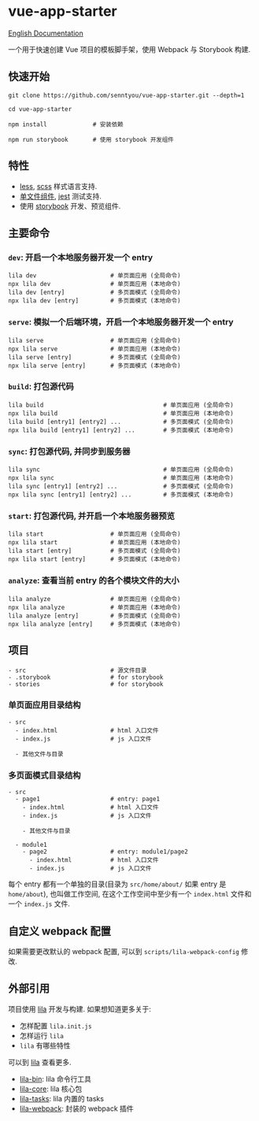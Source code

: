 # vue-app-starter

[English Documentation](./README.en.md)

一个用于快速创建 Vue 项目的模板脚手架，使用 Webpack 与 Storybook 构建.

## 快速开始

```
git clone https://github.com/senntyou/vue-app-starter.git --depth=1

cd vue-app-starter

npm install             # 安装依赖

npm run storybook       # 使用 storybook 开发组件
```

## 特性

- [less](http://lesscss.org/), [scss](https://sass-lang.com/) 样式语言支持.
- [单文件组件](https://vuejs.org/v2/guide/single-file-components.html), [jest](https://jestjs.io/en/) 测试支持.
- 使用 [storybook](https://storybook.js.org/) 开发、预览组件.

## 主要命令

### `dev`: 开启一个本地服务器开发一个 entry

```
lila dev                     # 单页面应用 (全局命令)
npx lila dev                 # 单页面应用 (本地命令)
lila dev [entry]             # 多页面模式 (全局命令)
npx lila dev [entry]         # 多页面模式 (本地命令)
```

### `serve`: 模拟一个后端环境，开启一个本地服务器开发一个 entry

```
lila serve                   # 单页面应用 (全局命令)
npx lila serve               # 单页面应用 (本地命令)
lila serve [entry]           # 多页面模式 (全局命令)
npx lila serve [entry]       # 多页面模式 (本地命令)
```

### `build`: 打包源代码

```
lila build                                  # 单页面应用 (全局命令)
npx lila build                              # 单页面应用 (本地命令)
lila build [entry1] [entry2] ...            # 多页面模式 (全局命令)
npx lila build [entry1] [entry2] ...        # 多页面模式 (本地命令)
```

### `sync`: 打包源代码, 并同步到服务器

```
lila sync                                   # 单页面应用 (全局命令)
npx lila sync                               # 单页面应用 (本地命令)
lila sync [entry1] [entry2] ...             # 多页面模式 (全局命令)
npx lila sync [entry1] [entry2] ...         # 多页面模式 (本地命令)
```

### `start`: 打包源代码, 并开启一个本地服务器预览

```
lila start                   # 单页面应用 (全局命令)
npx lila start               # 单页面应用 (本地命令)
lila start [entry]           # 多页面模式 (全局命令)
npx lila start [entry]       # 多页面模式 (本地命令)
```

### `analyze`: 查看当前 entry 的各个模块文件的大小

```
lila analyze                 # 单页面应用 (全局命令)
npx lila analyze             # 单页面应用 (本地命令)
lila analyze [entry]         # 多页面模式 (全局命令)
npx lila analyze [entry]     # 多页面模式 (本地命令)
```

## 项目

```
- src                        # 源文件目录
- .storybook                 # for storybook
- stories                    # for storybook
```

### 单页面应用目录结构

```
- src
  - index.html               # html 入口文件
  - index.js                 # js 入口文件

  - 其他文件与目录
```

### 多页面模式目录结构

```
- src
  - page1                    # entry: page1
    - index.html             # html 入口文件
    - index.js               # js 入口文件

    - 其他文件与目录

  - module1
    - page2                  # entry: module1/page2
      - index.html           # html 入口文件
      - index.js             # js 入口文件
```

每个 entry 都有一个单独的目录(目录为 `src/home/about/` 如果 entry 是 `home/about`), 也叫做工作空间, 在这个工作空间中至少有一个 `index.html` 文件和一个 `index.js` 文件.

## 自定义 webpack 配置

如果需要更改默认的 webpack 配置, 可以到 `scripts/lila-webpack-config` 修改.

## 外部引用

项目使用 [lila](https://github.com/senntyou/lila) 开发与构建. 如果想知道更多关于:

- 怎样配置 `lila.init.js`
- 怎样运行 `lila`
- `lila` 有哪些特性

可以到 [lila](https://github.com/senntyou/lila) 查看更多.

- [lila-bin](https://github.com/senntyou/lila/tree/master/packages/lila-bin): lila 命令行工具
- [lila-core](https://github.com/senntyou/lila/tree/master/packages/lila-core): lila 核心包
- [lila-tasks](https://github.com/senntyou/lila/tree/master/packages/lila-tasks): lila 内置的 tasks
- [lila-webpack](https://github.com/senntyou/lila/tree/master/packages/lila-webpack): 封装的 webpack 插件
